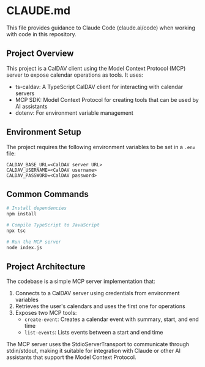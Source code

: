 # CLAUDE.md

This file provides guidance to Claude Code (claude.ai/code) when working with code in this repository.

## Project Overview

This project is a CalDAV client using the Model Context Protocol (MCP) server to expose calendar operations as tools. It uses:

- ts-caldav: A TypeScript CalDAV client for interacting with calendar servers
- MCP SDK: Model Context Protocol for creating tools that can be used by AI assistants
- dotenv: For environment variable management

## Environment Setup

The project requires the following environment variables to be set in a `.env` file:

```
CALDAV_BASE_URL=<CalDAV server URL>
CALDAV_USERNAME=<CalDAV username>
CALDAV_PASSWORD=<CalDAV password>
```

## Common Commands

```bash
# Install dependencies
npm install

# Compile TypeScript to JavaScript
npx tsc

# Run the MCP server
node index.js
```

## Project Architecture

The codebase is a simple MCP server implementation that:

1. Connects to a CalDAV server using credentials from environment variables
2. Retrieves the user's calendars and uses the first one for operations
3. Exposes two MCP tools:
   - `create-event`: Creates a calendar event with summary, start, and end time
   - `list-events`: Lists events between a start and end time

The MCP server uses the StdioServerTransport to communicate through stdin/stdout, making it suitable for integration with Claude or other AI assistants that support the Model Context Protocol.